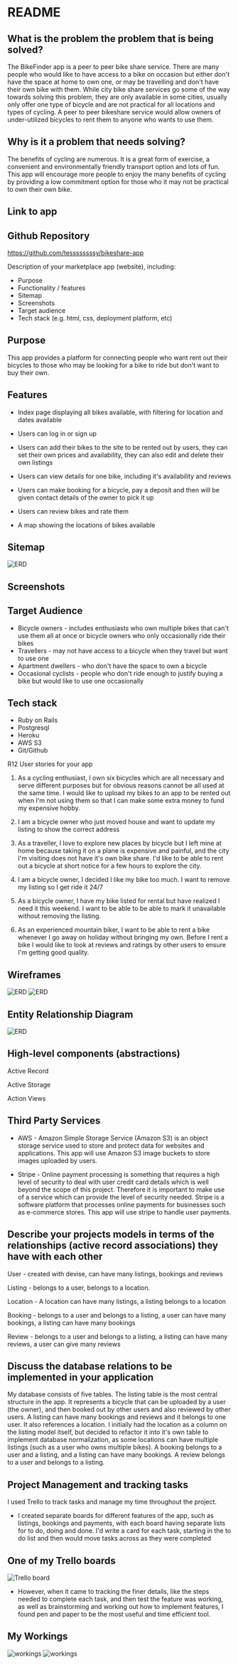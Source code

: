 # README

What is the problem the problem that is being solved?
---

The BikeFinder app is a peer to peer bike share service. There are many people who would like to have access to a bike on occasion but either don't have the space at home to own one, or may be travelling and don't have their own bike with them. While city bike share services go some of the way towards solving this problem, they are only available in some cities, usually only offer one type of bicycle and are not practical for all locations and types of cycling. A peer to peer bikeshare service would allow owners of under-utilized bicycles to rent them to anyone who wants to use them. 

Why is it a problem that needs solving?
---

The benefits of cycling are numerous. It is a great form of exercise, a convenient and environmentally friendly transport option and lots of fun. This app will encourage more people to enjoy the many benefits of cycling by providing a low commitment option for those who it may not be practical to own their own bike.

Link to app
---


Github Repository
---
https://github.com/tessssssssy/bikeshare-app

Description of your marketplace app (website), including:
- Purpose
- Functionality / features
- Sitemap
- Screenshots
- Target audience
- Tech stack (e.g. html, css, deployment platform, etc)


Purpose
---
This app provides a platform for connecting people who want rent out their bicycles to those who may be looking for a bike to ride but don't want to buy their own.

Features
---

- Index page displaying all bikes available, with filtering for location and dates available

- Users can log in or sign up 

- Users can add their bikes to the site to be rented out by users, they can set their own prices and availability, they can also edit and delete their own listings

- Users can view details for one bike, including it's availability and reviews

- Users can make booking for a bicycle, pay a deposit and then will be given contact details of the owner to pick it up

- Users can review bikes and rate them

- A map showing the locations of bikes available


Sitemap
---
![ERD](app/assets/images/bikefinder_sitemap.png)

Screenshots
---


Target Audience
---
- Bicycle owners - includes enthusiasts who own multiple bikes that can't use them all at once or bicycle owners who only occasionally ride their bikes
- Travellers - may not have access to a bicycle when they travel but want to use one
- Apartment dwellers - who don't have the space to own a bicycle
- Occasional cyclists - people who don't ride enough to justify buying a bike but would like to use one occasionally

Tech stack
---
- Ruby on Rails
- Postgresql
- Heroku
- AWS S3
- Git/Github

R12	User stories for your app

1. As a cycling enthusiast, I own six bicycles which are all necessary and serve different purposes but for obvious reasons cannot be all used at the same time. I would like to upload my bikes to an app to be rented out when I'm not using them so that I can make some extra money to fund my expensive hobby. 

2. I am a bicycle owner who just moved house and want to update my listing to show the correct address

3. As a traveller, I love to explore new places by bicycle but I left mine at home because taking it on a plane is expensive and painful, and the city I'm visiting does not have it's own bike share. I'd like to be able to rent out a bicycle at short notice for a few hours to explore the city.

4. I am a bicycle owner, I decided I like my bike too much. I want to remove my listing so I get ride it 24/7

5. As a bicycle owner, I have my bike listed for rental but have realized I need it this weekend. I want to be able to be able to mark it unavailable without removing the listing. 

6. As an experienced mountain biker, I want to be able to rent a bike whenever I go away on holiday without bringing my own. Before I rent a bike I would like to look at reviews and ratings by other users to ensure I'm getting good quality.


Wireframes
---
![ERD](app/assets/images/wireframe_3.jpg) 
![ERD](app/assets/images/wireframe_4.jpg)

Entity Relationship Diagram
---
![ERD](app/assets/images/ERD.png) 

High-level components (abstractions) 
---

Active Record

Active Storage

Action Views

Third Party Services
---

- AWS - Amazon Simple Storage Service (Amazon S3) is an object storage service used to store and protect data for websites and applications. This app will use Amazon S3 image buckets to store images uploaded by users.

- Stripe - Online payment processing is something that requires  a high level of security to deal with user credit card details which is well beyond the scope of this project. Therefore it is important to make use of a service which can provide the level of security needed. Stripe is a software platform that processes online payments for businesses such as e-commerce stores. This app will use stripe to handle user payments. 

Describe your projects models in terms of the relationships (active record associations) they have with each other
---

User - created with devise, can have many listings, bookings and reviews

Listing - belongs to a user, belongs to a location. 

Location - A location can have many listings, a listing belongs to a location

Booking - belongs to a user and belongs to a listing, a user can have many bookings, a listing can have many bookings

Review - belongs to a user and belongs to a listing, a listing can have many reviews, a user can give many reviews

Discuss the database relations to be implemented in your application
---

My database consists of five tables. The listing table is the most central structure in the app. It represents a bicycle that can be uploaded by a user (the owner), and then booked out by other users and also reviewed by other users. A listing can have many bookings and reviews and it belongs to one user. It also references a location. I initially had the location as a column on the listing model itself, but decided to refactor it into it's own table to implement database normalization, as some locations can have multiple listings (such as a user who owns multiple bikes). A booking belongs to a user and a listing, and a listing can have many bookings. A review belongs to a user and belongs to a listing. 

Project Management and tracking tasks
--- 

I used Trello to track tasks and manage my time throughout the project. 

- I created separate boards for different features of the app, such as listings, bookings and payments, with each board having separate lists for to do, doing and done. I'd write a card for each task, starting in the to do list and then would move tasks across as they were completed

One of my Trello boards
--- 
![Trello board](app/assets/images/trello.png) 

- However, when it came to tracking the finer details, like the steps needed to complete each task, and then test the feature was working, as well as brainstorming and working out how to implement features, I found pen and paper to be the most useful and time efficient tool.

My Workings
---
![workings](app/assets/images/wireframe_1.jpg) 
![workings](app/assets/images/wireframe_2.jpg) 

